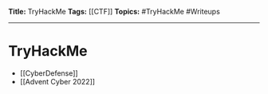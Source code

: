 **Title:** TryHackMe
**Tags:** [[CTF]]
**Topics:** #TryHackMe #Writeups 

---
# TryHackMe
- [[CyberDefense]]
- [[Advent Cyber 2022]]
